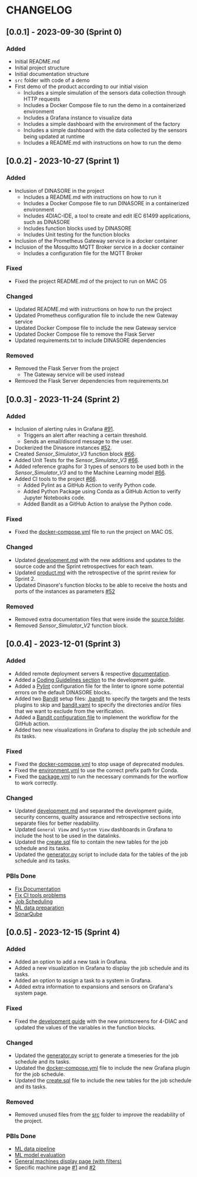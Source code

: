 # CHANGELOG

<!--
Refer to [Keep a Changelog](https://keepachangelog.com/en/1.0.0/) for guidelines on how to create a good changelog.

Note that the notion of a "changelog" (or of "release notes") is a common practice for projects with well establised releases, but is harder to adopt when using continuous deployment. You may need to adapt the guidelines above if that is your case.
-->

## [0.0.1] - 2023-09-30 (Sprint 0)

### Added

- Initial README.md
- Initial project structure
- Initial documentation structure
- `src` folder with code of a demo
- First demo of the product according to our initial vision
    - Includes a simple simulation of the sensors data collection through HTTP requests
    - Includes a Docker Compose file to run the demo in a containerized environment
    - Includes a Grafana instance to visualize data
    - Includes a simple dashboard with the environment of the factory
    - Includes a simple dashboard with the data collected by the sensors being updated at runtime
    - Includes a README.md with instructions on how to run the demo

## [0.0.2] - 2023-10-27 (Sprint 1)

### Added
- Inclusion of DINASORE in the project
    - Includes a README.md with instructions on how to run it
    - Includes a Docker Compose file to run DINASORE in a containerized environment
    - Includes 4DIAC-IDE, a tool to create and edit IEC 61499 applications, such as DINASORE
    - Includes function blocks used by DINASORE
    - Includes Unit testing for the function blocks
- Inclusion of the Prometheus Gateway service in a docker container
- Inclusion of the Mosquitto MQTT Broker service in a docker container
    - Includes a configuration file for the MQTT Broker

### Fixed

- Fixed the project README.md of the project to run on MAC OS

### Changed
- Updated README.md with instructions on how to run the project
- Updated Prometheus configuration file to include the new Gateway service
- Updated Docker Compose file to include the new Gateway service
- Updated Docker Compose file to remove the Flask Server
- Updated requirements.txt to include DINASORE dependencies

### Removed
- Removed the Flask Server from the project
    - The Gateway service will be used instead
- Removed the Flask Server dependencies from requirements.txt

## [0.0.3] - 2023-11-24 (Sprint 2)

### Added
- Inclusion of alerting rules in Grafana [#91](https://github.com/FEUP-MEIC-DS-2023-1MEIC06/DS-Project/pull/91).
    - Triggers an alert after reaching a certain threshold.
    - Sends an email/discord message to the user.
- Dockerized the Dinasore instances [#52](https://github.com/FEUP-MEIC-DS-2023-1MEIC06/DS-Project/pull/52).
- Created *Sensor_Simulator_V3* function block [#66](https://github.com/FEUP-MEIC-DS-2023-1MEIC06/DS-Project/pull/66).
- Added Unit Tests for the *Sensor_Simulator_V3* [#66](https://github.com/FEUP-MEIC-DS-2023-1MEIC06/DS-Project/pull/66).
- Added reference graphs for 3 types of sensors to be used both in the *Sensor_Simulator_V3* and to the Machine Learning model [#66](https://github.com/FEUP-MEIC-DS-2023-1MEIC06/DS-Project/pull/66).
- Added CI tools to the project [#66](https://github.com/FEUP-MEIC-DS-2023-1MEIC06/DS-Project/pull/71).
    - Added Pylint as a GitHub Action to verify Python code.
    - Added Python Package using Conda as a GitHub Action to verify Jupyter Notebooks code.
    - Added Bandit as a GitHub Action to analyse the Python code.

### Fixed
- Fixed the [docker-compose.yml](https://github.com/FEUP-MEIC-DS-2023-1MEIC06/DS-Project/blob/main/src/docker-compose.yml) file to run the project on MAC OS.

### Changed
- Updated [development.md](https://github.com/FEUP-MEIC-DS-2023-1MEIC06/DS-Project/blob/main/docs/development.md) with the new additions and updates to the source code and the Sprint retrospectives for each team.
- Updated [product.md](https://github.com/FEUP-MEIC-DS-2023-1MEIC06/DS-Project/blob/main/docs/product.md) with the retrospective of the sprint review for Sprint 2.
- Updated Dinasore's function blocks to be able to receive the hosts and ports of the instances as parameters [#52](https://github.com/FEUP-MEIC-DS-2023-1MEIC06/DS-Project/pull/52)

### Removed
- Removed extra documentation files that were inside the [source folder](https://github.com/FEUP-MEIC-DS-2023-1MEIC06/DS-Project/tree/main/src).
- Removed *Sensor_Simulator_V2* function block.

## [0.0.4] - 2023-12-01 (Sprint 3)

### Added
- Added remote deployment servers & respective [documentation](./docs/development/development_guide.md#staging-production--deployment).
- Added a [Coding Guidelines section](./docs/development/development_guide.md#coding-guidelines) to the development guide.
- Added a [Pylint](https://github.com/FEUP-MEIC-DS-2023-1MEIC06/DS-Project/blob/a8a85476b4c3b894c16eb8c6517d7d08d5f8e578/src/.pylintrc) configuration file for the linter to ignore some potential errors on the default DINASORE blocks.
- Added two [Bandit](https://bandit.readthedocs.io/en/latest/index.html) setup files: [.bandit](../.bandit) to specify the targets and the tests plugins to skip and [bandit.yaml](../bandit.yaml) to specify the directories and/or files that we want to exclude from the verification.
- Added a [Bandit configuration file](../.workflows/bandit.yml) to implement the workflow for the GitHub action.
- Added two new visualizations in Grafana to display the job schedule and its tasks.

### Fixed
- Fixed the [docker-compose.yml](https://github.com/FEUP-MEIC-DS-2023-1MEIC06/DS-Project/blob/main/src/docker-compose.yml) to stop usage of deprecated modules.
- Fixed the [environment.yml](https://github.com/FEUP-MEIC-DS-2023-1MEIC06/DS-Project/blob/a8a85476b4c3b894c16eb8c6517d7d08d5f8e578/environment.yml) to use the correct prefix path for Conda.
- Fixed the [package.yml](https://github.com/FEUP-MEIC-DS-2023-1MEIC06/DS-Project/blob/a8a85476b4c3b894c16eb8c6517d7d08d5f8e578/.github/workflows/package.yml) to run the necessary commands for the worflow to work correctly.


### Changed
- Updated [development.md](https://github.com/FEUP-MEIC-DS-2023-1MEIC06/DS-Project/blob/main/docs/development.md) and separated the development guide, security concerns, quality assurance and retrospective sections into separate files for better readability. 
- Updated `General View` and `System View` dashboards in Grafana to include the host to be used in the datalinks.
- Updated the [create.sql](src/data/create.sql) file to contain the new tables for the job schedule and its tasks.
- Updated the [generator.py](src/data/generator.py) script to include data for the tables of the job schedule and its tasks.

### PBIs Done

- [Fix Documentation](https://github.com/orgs/FEUP-MEIC-DS-2023-1MEIC06/projects/1?pane=issue&itemId=45604771)
- [Fix CI tools problems](https://github.com/orgs/FEUP-MEIC-DS-2023-1MEIC06/projects/1?pane=issue&itemId=45479301)
- [Job Scheduling](https://github.com/orgs/FEUP-MEIC-DS-2023-1MEIC06/projects/1?pane=issue&itemId=45645025)
- [ML data preparation](https://github.com/orgs/FEUP-MEIC-DS-2023-1MEIC06/projects/1?pane=issue&itemId=43786291)
- [SonarQube](https://github.com/orgs/FEUP-MEIC-DS-2023-1MEIC06/projects/1?pane=issue&itemId=43786291)

## [0.0.5] - 2023-12-15 (Sprint 4)

### Added

- Added an option to add a new task in Grafana.
- Added a new visualization in Grafana to display the job schedule and its tasks.
- Added an option to assign a task to a system in Grafana.
- Added extra information to expansions and sensors on Grafana's system page.

### Fixed

- Fixed the [development guide](docs/development/development_guide.md) with the new printscreens for 4-DIAC and updated the values of the variables in the function blocks.

### Changed

- Updated the [generator.py](src/data/generator.py) script to generate a timeseries for the job schedule and its tasks.
- Updated the [docker-compose.yml](src/docker-compose.yml) file to include the new Grafana plugin for the job schedule.
- Updated the [create.sql](src/data/create.sql) file to include the new tables for the job schedule and its tasks.

### Removed

- Removed unused files from the [src](src) folder to improve the readability of the project.

### PBIs Done
- [ML data pipeline](https://github.com/FEUP-MEIC-DS-2023-1MEIC06/DS-Project/issues/54)
- [ML model evaluation](https://github.com/FEUP-MEIC-DS-2023-1MEIC06/DS-Project/issues/55)
- [General machines display page (with filters)](https://github.com/FEUP-MEIC-DS-2023-1MEIC06/DS-Project/issues/57)
- Specific machine page [#1](https://github.com/FEUP-MEIC-DS-2023-1MEIC06/DS-Project/pull/145) and [#2](https://github.com/FEUP-MEIC-DS-2023-1MEIC06/DS-Project/issues/2)



